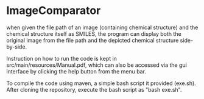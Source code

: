 # ImageComparator
when given the file path of an image (containing chemical structure) and the chemical structure itself as SMILES, the program can display both the original image from the file path and the depicted chemical structure side-by-side.

Instruction on how to run the code is kept in src/main/resources/Manual.pdf, which can also be accessed via the gui interface by clicking the help button from the menu bar.

To compile the code using maven, a simple bash script it provided (exe.sh). After cloning the repository, execute the bash script as "bash exe.sh".
